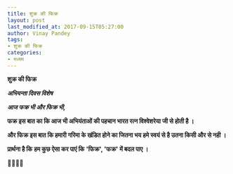 ```yaml
---
title: शुक्र की फिक्र
layout: post
last_modified_at: 2017-09-15T05:27:00
author: Vinay Pandey
tags:
- शुक्र की फिक्र
categories:
- मध्यम
---
```

**शुक्र की फिक्र**

***अभियन्ता दिवस विशेष***

***आज फक्र भी और फिक्र भी,***

**फक्र इस बात का कि आज भी अभियंताओं की पहचान भारत रत्न विश्वेशरेया जी से होती है ।** 

**और फिक्र इस बात कि हमारी गरिमा के खंडित होने का जितना भय हमे स्वयं से है उतना किसी और से नही ।**

**प्रार्थना है कि**
**हम कुछ ऐसा कर पाएं कि**
**'फिक्र', 'फक्र' में बदल पाए ।**

🙏🌷🌷🙏


